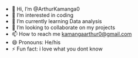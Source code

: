 - 👋 Hi, I’m @ArthurKamanga0
- 👀 I’m interested in coding
- 🌱 I’m currently learning Data analysis 
- 💞️ I’m looking to collaborate on my projects
- 📫 How to reach me kamangaarthur0@gmail.com
- 😄 Pronouns: He/his
- ⚡ Fun fact: i love what you dont know

<!---
ArthurKamanga0/ArthurKamanga0 is a ✨ special ✨ repository because its `README.md` (this file) appears on your GitHub profile.
You can click the Preview link to take a look at your changes.
--->
